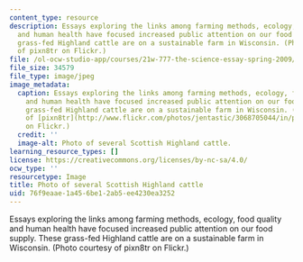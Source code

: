 ```yaml
---
content_type: resource
description: Essays exploring the links among farming methods, ecology, food quality
  and human health have focused increased public attention on our food supply. These
  grass-fed Highland cattle are on a sustainable farm in Wisconsin. (Photo courtesy
  of pixn8tr on Flickr.)
file: /ol-ocw-studio-app/courses/21w-777-the-science-essay-spring-2009/76f9eaae1a456be12ab5ee4230ea3252_21w-777s09.jpg
file_size: 34579
file_type: image/jpeg
image_metadata:
  caption: Essays exploring the links among farming methods, ecology, food quality
    and human health have focused increased public attention on our food supply. These
    grass-fed Highland cattle are on a sustainable farm in Wisconsin. (Photo courtesy
    of [pixn8tr](http://www.flickr.com/photos/jentastic/3068705044/in/photostream/)
    on Flickr.)
  credit: ''
  image-alt: Photo of several Scottish Highland cattle.
learning_resource_types: []
license: https://creativecommons.org/licenses/by-nc-sa/4.0/
ocw_type: ''
resourcetype: Image
title: Photo of several Scottish Highland cattle
uid: 76f9eaae-1a45-6be1-2ab5-ee4230ea3252
---
```

Essays exploring the links among farming methods, ecology, food quality and human health have focused increased public attention on our food supply. These grass-fed Highland cattle are on a sustainable farm in Wisconsin. (Photo courtesy of pixn8tr on Flickr.)